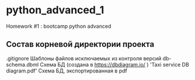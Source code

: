 # python_advanced_1
Homework #1 : bootcamp python advanced

## Состав корневой директории проекта

.gitignore Шаблоны файлов исключаемых из контроля версий
db-schema.dbml Схема БД (создана в https://dbdiagram.io/ )
'Taxi service DB diagram.pdf' Схема БД, экспортированная в pdf

